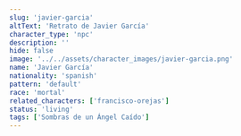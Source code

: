 ```yaml
---
slug: 'javier-garcia'
altText: 'Retrato de Javier García'
character_type: 'npc'
description: ''
hide: false
image: '../../assets/character_images/javier-garcia.png'
name: 'Javier García'
nationality: 'spanish'
pattern: 'default'
race: 'mortal'
related_characters: ['francisco-orejas']
status: 'living'
tags: ['Sombras de un Ángel Caído']
---
```

